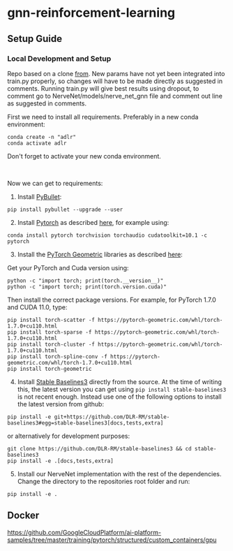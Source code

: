 # gnn-reinforcement-learning

## Setup Guide

### Local Development and Setup

Repo based on a clone [from](https://github.com/HannesStark/gnn-reinforcement-learning). New params have not yet been integrated into train.py properly, so changes will have to be made directly as suggested in comments. 
Running train.py will give best results using dropout, to comment go to NerveNet/models/nerve_net_gnn file and comment out line as suggested in comments.
<br/>

First we need to install all requirements. Preferably in a new conda environment:
```
conda create -n "adlr"
conda activate adlr
```
Don't forget to activate your new conda environment.

<br/>

Now we can get to requirements:

1. Install [PyBullet](https://github.com/bulletphysics/bullet3):
```
pip install pybullet --upgrade --user
```

2. Install [Pytorch](https://pytorch.org/) as described [here](https://pytorch.org/get-started/locally/), for example using:
```
conda install pytorch torchvision torchaudio cudatoolkit=10.1 -c pytorch
```

3. Install the [PyTorch Geometric](https://github.com/rusty1s/pytorch_geometric) libraries as described [here](https://pytorch-geometric.readthedocs.io/en/latest/notes/installation.html):

Get your PyTorch and Cuda version using:
```
python -c "import torch; print(torch.__version__)"
python -c "import torch; print(torch.version.cuda)"
```
Then install the correct package versions. For example, for PyTorch 1.7.0 and CUDA 11.0, type:

```
pip install torch-scatter -f https://pytorch-geometric.com/whl/torch-1.7.0+cu110.html
pip install torch-sparse -f https://pytorch-geometric.com/whl/torch-1.7.0+cu110.html
pip install torch-cluster -f https://pytorch-geometric.com/whl/torch-1.7.0+cu110.html
pip install torch-spline-conv -f https://pytorch-geometric.com/whl/torch-1.7.0+cu110.html
pip install torch-geometric
```

4. Install [Stable Baselines3](https://github.com/DLR-RM/stable-baselines3) directly from the source.
At the time of writing this, the latest version you can get using `pip install stable-baselines3` is not recent enough.
Instead use one of the following options to install the latest version from github:
```
pip install -e git+https://github.com/DLR-RM/stable-baselines3#egg=stable-baselines3[docs,tests,extra]
```
or alternatively for development purposes:
```
git clone https://github.com/DLR-RM/stable-baselines3 && cd stable-baselines3
pip install -e .[docs,tests,extra]
```


5. Install our NerveNet implementation with the rest of the dependencies. Change the directory to the repositories root folder and run:
```
pip install -e .
```

## Docker
https://github.com/GoogleCloudPlatform/ai-platform-samples/tree/master/training/pytorch/structured/custom_containers/gpu
